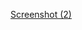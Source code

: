 [Screenshot (2)](https://user-images.githubusercontent.com/114823425/216830793-1b0d0d5c-d47e-49f7-8f16-18b42a052fd9.png)
